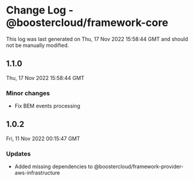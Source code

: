 # Change Log - @boostercloud/framework-core

This log was last generated on Thu, 17 Nov 2022 15:58:44 GMT and should not be manually modified.

## 1.1.0
Thu, 17 Nov 2022 15:58:44 GMT

### Minor changes

- Fix BEM events processing

## 1.0.2
Fri, 11 Nov 2022 00:15:47 GMT

### Updates

- Added missing dependencies to @boostercloud/framework-provider-aws-infrastructure

